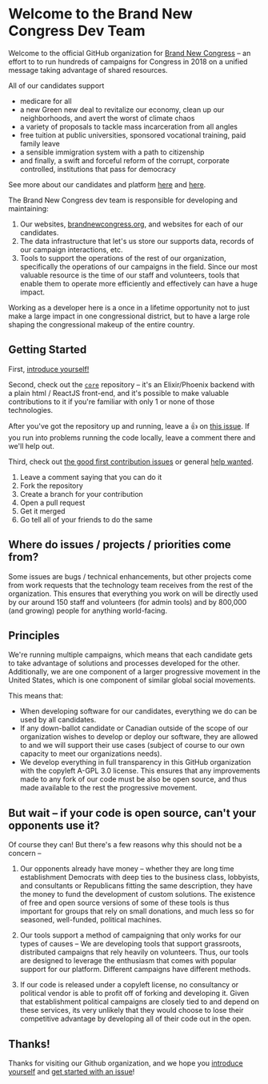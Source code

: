 # Welcome to the Brand New Congress Dev Team

Welcome to the official GitHub organization for [Brand New Congress](http://brandnewcongress.org/)
– an effort to to run hundreds of campaigns for Congress in 2018 on a unified message
taking advantage of shared resources.

All of our candidates support
* medicare for all
* a new Green new deal to revitalize our economy, clean up our neighborhoods, and avert the worst of climate chaos
* a variety of proposals to tackle mass incarceration from all angles
* free tuition at public universities, sponsored vocational training, paid family leave
* a sensible immigration system with a path to citizenship
* and finally, a swift and forceful reform of the corrupt, corporate controlled, institutions that pass for democracy

See more about our candidates and platform [here](https://brandnewcongress.org/candidates)
and [here](https://brandnewcongress.org/platform).

The Brand New Congress dev team is responsible for developing and maintaining:
1. Our websites, [brandnewcongress.org](http://brandnewcongress.org/), and websites for each of our candidates.
1. The data infrastructure that let's us store our supports data, records of our campaign interactions, etc.
1. Tools to support the operations of the rest of our organization, specifically the operations of our campaigns
    in the field. Since our most valuable resource is the time of our staff and volunteers,
    tools that enable them to operate more efficiently and effectively can have a huge impact.

Working as a developer here is a once in a lifetime opportunity not to just make
a large impact in one congressional district, but to have a large role shaping
the congressional makeup of the entire country.

## Getting Started

First, [introduce yourself!](https://github.com/BrandNewCongress/welcome/issues/45)

Second, check out the [`core`](https://github.com/BrandnewCongress/core) repository –
it's an Elixir/Phoenix backend with a plain html / ReactJS front-end, and it's possible
to make valuable contributions to it if you're familiar with only 1 or none of those
technologies.

After you've got the repository up and running, leave a 👍 on [this issue](https://github.com/BrandNewCongress/core/issues/28).
If you run into problems running the code locally, leave a comment there and we'll help out.

Third, check out [the good first contribution issues](https://github.com/BrandNewCongress/core/issues?q=is%3Aissue+is%3Aopen+label%3A"good+first+contribution")
or general [help wanted](https://github.com/BrandNewCongress/core/issues?q=is%3Aissue+is%3Aopen+label%3A"help+wanted").

1. Leave a comment saying that you can do it
1. Fork the repository
1. Create a branch for your contribution
1. Open a pull request
1. Get it merged
1. Go tell all of your friends to do the same

## Where do issues / projects / priorities come from?

Some issues are bugs / technical enhancements, but other projects come from work
requests that the technology team receives from the rest of the organization. This
ensures that everything you work on will be directly used by our around 150
staff and volunteers (for admin tools) and by 800,000 (and growing) people
for anything world-facing.

## Principles

We're running multiple campaigns, which means that each candidate gets to take
advantage of solutions and processes developed for the other. Additionally, we are
one component of a larger progressive movement in the United States, which is one
component of similar global social movements.

This means that:

 * When developing software for our candidates, everything we do can be used by all candidates.
 * If any down-ballot candidate or Canadian outside of the scope of our organization wishes
    to develop or deploy our software, they are allowed to and we will support their
    use cases (subject of course to our own capacity to meet our organizations needs).
 * We develop everything in full transparency in this GitHub organization
    with the copyleft A-GPL 3.0 license. This ensures that any improvements made to
    any fork of our code must be also be open source, and thus made available to the rest
    the progressive movement.

## But wait – if your code is open source, can't your opponents use it?

Of course they can! But there's a few reasons why this should not be a concern –
1. Our opponents already have money – whether they are long time establishment Democrats
    with deep ties to the business class, lobbyists, and consultants or Republicans
    fitting the same description, they have the money to fund the development
    of custom solutions. The existence of free and open source versions of some
    of these tools is thus important for groups that rely on small donations, and
    much less so for seasoned, well-funded, political machines.

1. Our tools support a method of campaigning that only works for our types of causes –
    We are developing tools that support grassroots, distributed campaigns that
    rely heavily on volunteers. Thus, our tools are designed to leverage the enthusiasm
    that comes with popular support for our platform. Different campaigns have different
    methods.

1. If our code is released under a copyleft license, no consultancy or political
    vendor is able to profit off of forking and developing it. Given that
    establishment political campaigns are closely tied to and depend on these
    services, its very unlikely that they would choose to lose their competitive
    advantage by developing all of their code out in the open.

## Thanks!

Thanks for visiting our Github organization, and we hope you [introduce yourself](https://github.com/BrandNewCongress/welcome/issues/45)
and [get started with an issue](https://github.com/BrandNewCongress/core/issues?q=is%3Aissue+is%3Aopen+label%3A"good+first+contribution")!
